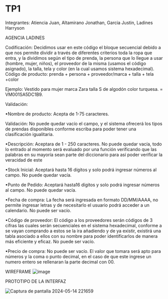 # TP1
Integrantes: Atiencia Juan, Altamirano Jonathan, Garcia Justin, Ladines Harryson

AGENCIA LADINES

Codificación: Decidimos usar en este código el bloque secuencial debido a que nos permite dividir a través de diferentes criterios toda la ropa que entra, y la dividimos según el tipo de prenda, la persona que lo llegue a usar (hombre, mujer, niños), el proveedor de la misma (usamos el código asignado), la talla, tela y color (en la cual usamos sistema hexadecimal).
Código de producto:  prenda + persona + proveedor/marca + talla + tela +color

Ejemplo: 
Vestido para mujer marca Zara talla S de algodón color turquesa. = VM001SA5DC1B9.

Validación: 	

•Nombre de producto: Acepta de 1-75 caracteres.

Validación: No puede quedar vacío el campo, y el sistema ofrecerá los tipos de prendas disponibles conforme escriba para poder tener una clasificación igualitaria. 

•Descripción:  Aceptara de 1 - 250 caracteres. No puede quedar vacía, todo lo entrado al momento será evaluado por una función verificando que las palabras en su mayoría sean parte del diccionario para así poder verificar la veracidad de este

•Stock Inicial: Aceptará hasta 16 dígitos y solo podrá ingresar números al campo. No puede quedar vacía.

•Punto de Pedido: Aceptará hasta16 dígitos y solo podrá ingresar números al campo. No puede quedar vacía.

•Fecha de compra: La fecha será ingresada en formato DD/MM/AAAA, no permite ingresar letras y de necesitarlo el usuario podrá acceder a un calendario. No puede ser vacío.

•Código de proveedor: El código a los proveedores serán códigos de 3 cifras las cuales serán secuenciales en el sistema hexadecimal, conforme a se vayan comprando a estos se la ira añadiendo y de ya existir, existirá una tabla asociado a ellos con su nombre para poder identificarlos de manera más eficiente y eficaz. No puede ser vacío.

•Precio de compra: No puede ser vacío. El valor que tomara será apto para números y la coma o punto decimal, en el caso de que este ingrese un numero entero se rellenaran la parte decimal con 00. 

WIREFRAME
![image](https://github.com/jajupiter/TP1/assets/168550769/fc743bec-f6b9-4030-bd9f-113e517233de)

PROTOTIPO DE LA INTERFAZ

![Captura de pantalla 2024-05-14 221659](https://github.com/jajupiter/TP1/assets/168550769/2bb55824-2823-4dec-acd2-3976e0063d1b)
